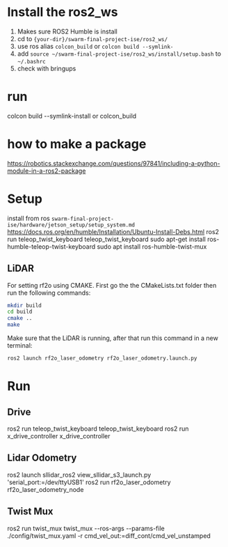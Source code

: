 # Install the ros2_ws 
1. Makes sure ROS2 Humble is install
1. cd to `{your-dir}/swarm-final-project-ise/ros2_ws/`
1. use ros alias `colcon_build` or `colcon build --symlink-`
1. add `source ~/swarm-final-project-ise/ros2_ws/install/setup.bash` to `~/.bashrc`
1. check with bringups

# run 
colcon build --symlink-install or colcon_build


# how to make a package 
https://robotics.stackexchange.com/questions/97841/including-a-python-module-in-a-ros2-package


# Setup 
install from ros `swarm-final-project-ise/hardware/jetson_setup/setup_system.md`
https://docs.ros.org/en/humble/Installation/Ubuntu-Install-Debs.html
ros2 run teleop_twist_keyboard teleop_twist_keyboard
sudo apt-get install ros-humble-teleop-twist-keyboard
sudo apt install ros-humble-twist-mux


## LiDAR
For setting rf2o using CMAKE. First go the the CMakeLists.txt folder then run the following commands:
```bash
mkdir build
cd build
cmake ..
make
```

Make sure that the LiDAR is running, after that run this command in a new terminal:
```bash
ros2 launch rf2o_laser_odometry rf2o_laser_odometry.launch.py
```


# Run
## Drive 
ros2 run teleop_twist_keyboard teleop_twist_keyboard 
ros2 run x_drive_controller x_drive_controller

## Lidar Odometry
<!-- ros2 launch sllidar_ros2 view_sllidar_s3_launch.py # to start the RPLidar Node -->
ros2 launch sllidar_ros2 view_sllidar_s3_launch.py 'serial_port:=/dev/ttyUSB1'
ros2 run rf2o_laser_odometry rf2o_laser_odometry_node 

## Twist Mux
ros2 run twist_mux twist_mux --ros-args --params-file ./config/twist_mux.yaml -r cmd_vel_out:=diff_cont/cmd_vel_unstamped